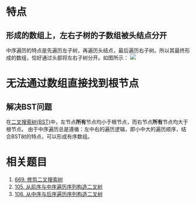 
# 特点
## 形成的数组上，左右子树的子数组被头结点分开
中序遍历的特点是先遍历左子树，再遍历头结点，最后遍历右子树。所以其最终形成的数组，恰好通过头部将左右子树分开。如图所示：
![](Pasted%20image%2020230311122043.png)

# 无法通过数组直接找到根节点


## 解决BST问题
在[二叉搜索树(BST)](二叉树的分类.md#二叉搜索树(BST))中，左节点**所有**节点均小于根节点，而右节点**所有**节点均大于根节点。
由于中序遍历总是遵循：左中右的遍历逻辑，即小中大的遍历顺序，结合BST树的特点，可以形成有序数组。

# 相关题目

1. [669. 修剪二叉搜索树](669.%20修剪二叉搜索树.md)
2. [105. 从前序与中序遍历序列构造二叉树](105.%20从前序与中序遍历序列构造二叉树.md)
3. [106. 从中序与后序遍历序列构造二叉树](106.%20从中序与后序遍历序列构造二叉树.md)
